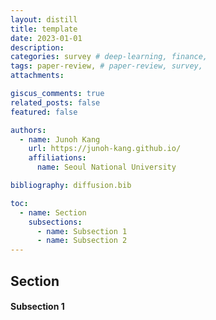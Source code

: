 ```yaml
---
layout: distill
title: template
date: 2023-01-01
description: 
categories: survey # deep-learning, finance, 
tags: paper-review, # paper-review, survey, 
attachments: 

giscus_comments: true
related_posts: false
featured: false

authors:
  - name: Junoh Kang
    url: https://junoh-kang.github.io/
    affiliations:
      name: Seoul National University

bibliography: diffusion.bib

toc:
  - name: Section
    subsections:
      - name: Subsection 1
      - name: Subsection 2
---
```


## Section

#### Subsection 1
